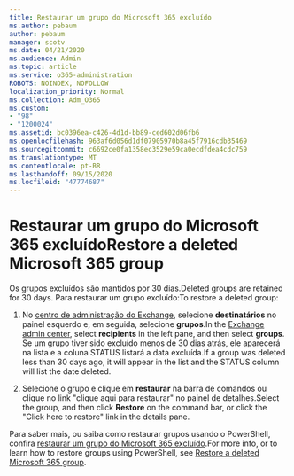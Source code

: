 ```yaml
---
title: Restaurar um grupo do Microsoft 365 excluído
ms.author: pebaum
author: pebaum
manager: scotv
ms.date: 04/21/2020
ms.audience: Admin
ms.topic: article
ms.service: o365-administration
ROBOTS: NOINDEX, NOFOLLOW
localization_priority: Normal
ms.collection: Adm_O365
ms.custom:
- "98"
- "1200024"
ms.assetid: bc0396ea-c426-4d1d-bb89-ced602d06fb6
ms.openlocfilehash: 963af6d056d1df07905970b8a45f7916cdb35469
ms.sourcegitcommit: c6692ce0fa1358ec3529e59ca0ecdfdea4cdc759
ms.translationtype: MT
ms.contentlocale: pt-BR
ms.lasthandoff: 09/15/2020
ms.locfileid: "47774687"
---
```

# <a name="restore-a-deleted-microsoft-365-group"></a><span data-ttu-id="12212-102">Restaurar um grupo do Microsoft 365 excluído</span><span class="sxs-lookup"><span data-stu-id="12212-102">Restore a deleted Microsoft 365 group</span></span>

<span data-ttu-id="12212-103">Os grupos excluídos são mantidos por 30 dias.</span><span class="sxs-lookup"><span data-stu-id="12212-103">Deleted groups are retained for 30 days.</span></span> <span data-ttu-id="12212-104">Para restaurar um grupo excluído:</span><span class="sxs-lookup"><span data-stu-id="12212-104">To restore a deleted group:</span></span>
  
1. <span data-ttu-id="12212-105">No [centro de administração do Exchange](https://outlook.office365.com/ecp/), selecione **destinatários** no painel esquerdo e, em seguida, selecione **grupos**.</span><span class="sxs-lookup"><span data-stu-id="12212-105">In the [Exchange admin center](https://outlook.office365.com/ecp/), select **recipients** in the left pane, and then select **groups**.</span></span> <span data-ttu-id="12212-106">Se um grupo tiver sido excluído menos de 30 dias atrás, ele aparecerá na lista e a coluna STATUS listará a data excluída.</span><span class="sxs-lookup"><span data-stu-id="12212-106">If a group was deleted less than 30 days ago, it will appear in the list and the STATUS column will list the date deleted.</span></span>

2. <span data-ttu-id="12212-107">Selecione o grupo e clique em **restaurar** na barra de comandos ou clique no link "clique aqui para restaurar" no painel de detalhes.</span><span class="sxs-lookup"><span data-stu-id="12212-107">Select the group, and then click **Restore** on the command bar, or click the "Click here to restore" link in the details pane.</span></span>

<span data-ttu-id="12212-108">Para saber mais, ou saiba como restaurar grupos usando o PowerShell, confira [restaurar um grupo do Microsoft 365 excluído](https://go.microsoft.com/fwlink/?linkid=867802).</span><span class="sxs-lookup"><span data-stu-id="12212-108">For more info, or to learn how to restore groups using PowerShell, see [Restore a deleted Microsoft 365 group](https://go.microsoft.com/fwlink/?linkid=867802).</span></span>
  